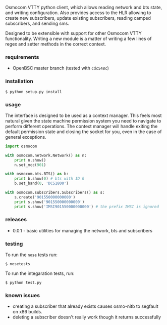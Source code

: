 Osmocom VTTY python client, which allows reading network and bts state,
and writing configuration. Also provides access to the HLR allowing to
create new subscribers, update existing subscribers, reading camped
subscribers, and sending sms.

Designed to be extensible with support for other Osmocom VTTY functionality.
Writing a new module is a matter of writing a few lines of regex and setter
methods in the correct context.

### requirements
* OpenBSC master branch (tested with `cdc548c`)

### installation
```shell
$ python setup.py install
```

### usage
The interface is designed to be used as a context manager. This feels most
natural given the state machine permission system you need to navigate to
perform different operations. The context manager will handle exiting the
default permission state and closing the socket for you, even in the case
of general exceptions.

```python
import osmocom

with osmocom.network.Network() as n:
    print n.show()
    n.set_mcc(901)

with osmocom.bts.BTS() as b:
    print b.show(0) # bts with ID 0
    b.set_band(0, 'DCS1800')

with osmocom.subscribers.Subscribers() as s:
    s.create('901550000000000')
    print s.show('901550000000000')
    print s.show('IMSI901550000000000') # the prefix IMSI is ignored

```

### releases
* 0.0.1 - basic utilities for managing the network, bts and subscribers

### testing
To run the `nose` tests run:

```shell
$ nosetests
```

To run the integaration tests, run:
```shell
$ python test.py
```

### known issues
* creating a subscriber that already exists causes osmo-nitb to segfault
on x86 builds.
* deleting a subscriber doesn't really work though it returns successfully
